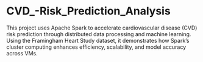 # CVD_-Risk_Prediction_Analysis
This project uses Apache Spark to accelerate cardiovascular disease (CVD) risk prediction through distributed data processing and machine learning. Using the Framingham Heart Study dataset, it demonstrates how Spark’s cluster computing enhances efficiency, scalability, and model accuracy across VMs. 
